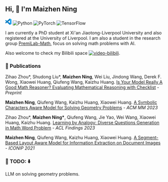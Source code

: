 

[TensorFlow]:https://img.shields.io/badge/TF-black?style=flat-square&logo=tensorflow
[PyTorch]:https://img.shields.io/badge/PyTorch-black?style=flat-square&logo=pytorch
[NumPy]:https://img.shields.io/badge/NumPy-black?style=flat-square&logo=numpy
[OpenCV]:https://img.shields.io/badge/OpenCV-black?style=flat-square&logo=opencv
[Python]:https://img.shields.io/badge/Python-black?style=flat-square&logo=python
<!--
[Pandas]:https://img.shields.io/badge/Pandas-black?style=flat-square&logo=pandas
[SciPy]:https://img.shields.io/badge/SciPy-black?style=flat-square&logo=scipy
[C++]:https://img.shields.io/badge/C++-black?style=flat-square&logo=C
[SQLite]:https://img.shields.io/badge/SQLite-black?style=flat-square&logo=sqlite
[Bazel]:https://img.shields.io/badge/Bazel-black?style=flat-square&logo=bazel
[Djongo]:https://img.shields.io/badge/Djongo-black?style=flat-square&logo=djongo
[MongoDB]:https://img.shields.io/badge/MongoDB-black?style=flat-square&logo=mongodb
[TShark]:https://img.shields.io/badge/TShark-black?style=flat-square&logo=tshark
[Shell]:https://img.shields.io/badge/Shell-black?style=flat-square&logo=shell
[JavaScript]:https://img.shields.io/badge/JS-black?style=flat-square&logo=javascript
[Markdown]:https://img.shields.io/badge/Markdown-black?style=flat-square&logo=markdown
[JupyterNotebook]:https://img.shields.io/badge/Jupyter-black?style=flat-square&logo=jupyter
[Binder]:https://img.shields.io/badge/Binder-black?style=flat-square&logo=binder
[Docker]:https://img.shields.io/badge/Docker-black?style=flat-square&logo=docker
-->

## Hi, 👋  I'm Maizhen Ning </sup>

<code><img height="20" src="https://raw.githubusercontent.com/github/explore/80688e429a7d4ef2fca1e82350fe8e3517d3494d/topics/visual-studio-code/visual-studio-code.png" alt="VSCode" title="VSCode"></code>
![Python][Python]
![PyTorch][PyTorch] 
![TensorFlow][TensorFlow]

I am currently a PhD student at Xi'an Jiaotong-Liverpool University and also registered at the University of Liverpool. 
I am also a student in the research group [PremiLab-Math](https://premilab-math.github.io), focus on solving math problems with AI. 


Also welcome to check my Bilibili space <a href="https://space.bilibili.com/268165497" target="_blank"><img src="https://img.shields.io/badge/B站--blue?logo=bilibili" alt="video-bilibili"></a>.



<!--
**ning-mz/ning-mz** is a ✨ _special_ ✨ repository because its `README.md` (this file) appears on your GitHub profile.

Here are some ideas to get you started:

- 🔭 I’m currently working on ...
- 🌱 I’m currently learning ...
- 👯 I’m looking to collaborate on ...
- 🤔 I’m looking for help with ...
- 💬 Ask me about ...
- 📫 How to reach me: ...
- 😄 Pronouns: ...
- ⚡ Fun fact: ...
-->

<!--
<code><img height="20" src="https://raw.githubusercontent.com/github/explore/80688e429a7d4ef2fca1e82350fe8e3517d3494d/topics/pytorch/pytorch.png" alt="PyTorch" title="PyTorch"></code>
<code><img height="20" src="https://raw.githubusercontent.com/github/explore/80688e429a7d4ef2fca1e82350fe8e3517d3494d/topics/macos/macos.png" alt="MacOS" title="MacOS"></code>
-->




### 📝 Publications

Zihao Zhou*, Shudong Liu*, __Maizhen Ning__, Wei Liu, Jindong Wang, Derek F. Wong, Xiaowei Huang, Qiufeng Wang, Kaizhu Huang. [Is Your Model Really A Good Math Reasoner? Evaluating Mathematical Reasoning with Checklist](https://arxiv.org/pdf/2407.08733) - _Preprint_

__Maizhen Ning__, Qiufeng Wang, Kaizhu Huang, Xiaowei Huang. [A Symbolic Characters Aware Model for Solving Geometry Problems](https://dl.acm.org/doi/10.1145/3581783.3612570) - _ACM MM 2023_

Zihao Zhou*, __Maizhen Ning*__, Qiufeng Wang, Jie Yao, Wei Wang, Xiaowei Huang, Kaizhu Huang. [Learning by Analogy: Diverse Questions Generation in Math Word Problem](https://aclanthology.org/2023.findings-acl.705/) - _ACL Findings 2023_

__Maizhen Ning__, Qiufeng Wang, Kaizhu Huang, Xiaowei Huang. [A Segment-Based Layout Aware Model for Information Extraction on Document Images](https://link.springer.com/chapter/10.1007/978-3-030-92307-5_88) - _ICONIP 2021_
<!--
Dengpan Yuan, Maizhen Ning, Runguo Xu, Shuming Zhou, Wentao Shi, Kai Zheng, Xin Huang. [Model checking indoor positioning system with triangulation positioning technology](https://ieeexplore.ieee.org/abstract/document/8589425) - _ITME 2018_
-->


<!--
### 🖥️ Open-Source Projects &emsp; <a href="AWESOME-STARS.md"><code><img height="20" src="https://user-images.githubusercontent.com/29084184/218291263-dffd3fed-1588-4909-a67c-c8ef238bd3ee.png" alt="Give a Star" title="Give me a Star"></code></a> 

<table><tbody>
<tr><th> Projects </th></tr>
  
<tr><td>

| Title | Description |
|--|--|


</td></tr>

</tbody></table>
-->



### 🚧 TODO: ⬇️

LLM on solving geometry problems.


